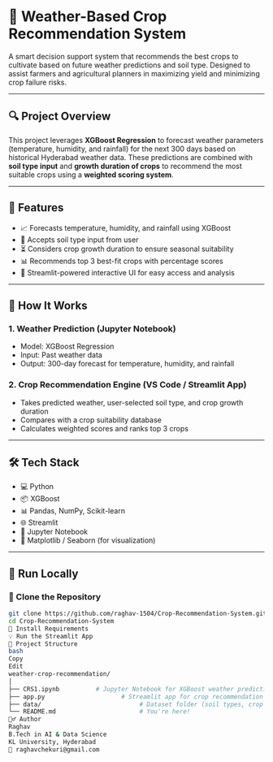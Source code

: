 # 🌾 Weather-Based Crop Recommendation System

A smart decision support system that recommends the best crops to cultivate based on future weather predictions and soil type. Designed to assist farmers and agricultural planners in maximizing yield and minimizing crop failure risks.

---

## 🔍 Project Overview

This project leverages **XGBoost Regression** to forecast weather parameters (temperature, humidity, and rainfall) for the next 300 days based on historical Hyderabad weather data. These predictions are combined with **soil type input** and **growth duration of crops** to recommend the most suitable crops using a **weighted scoring system**.

---

## 📌 Features

- 📈 Forecasts temperature, humidity, and rainfall using XGBoost
- 🌱 Accepts soil type input from user
- ⏳ Considers crop growth duration to ensure seasonal suitability
- 📊 Recommends top 3 best-fit crops with percentage scores
- 🧠 Streamlit-powered interactive UI for easy access and analysis

---

## 🧠 How It Works

### 1. **Weather Prediction (Jupyter Notebook)**
- Model: XGBoost Regression
- Input: Past weather data
- Output: 300-day forecast for temperature, humidity, and rainfall

### 2. **Crop Recommendation Engine (VS Code / Streamlit App)**
- Takes predicted weather, user-selected soil type, and crop growth duration
- Compares with a crop suitability database
- Calculates weighted scores and ranks top 3 crops

---

## 🛠️ Tech Stack

- 💻 Python
- 📦 XGBoost
- 📊 Pandas, NumPy, Scikit-learn
- 🌐 Streamlit
- 📓 Jupyter Notebook
- 🧪 Matplotlib / Seaborn (for visualization)

---

## 🚀 Run Locally

### 📁 Clone the Repository

```bash
git clone https://github.com/raghav-1504/Crop-Recommendation-System.git
cd Crop-Recommendation-System
🧪 Install Requirements
💡 Run the Streamlit App
📁 Project Structure
bash
Copy
Edit
weather-crop-recommendation/
│
├── CRS1.ipynb          # Jupyter Notebook for XGBoost weather prediction
├── app.py                     # Streamlit app for crop recommendation
├── data/                           # Dataset folder (soil types, crop info, etc.)
└── README.md                       # You're here!
🙋‍♂️ Author
Raghav
B.Tech in AI & Data Science
KL University, Hyderabad
📧 raghavchekuri@gmail.com
